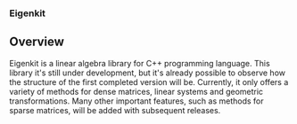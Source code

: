 ### Eigenkit

## Overview
Eigenkit is a linear algebra library for C++ programming language.
This library it's still under development, but it's already possible to observe how the structure of the first completed version will be. Currently, it only offers a variety of methods for dense matrices, linear systems and geometric transformations. Many other important features, such as methods for sparse matrices, will be added with subsequent releases.

